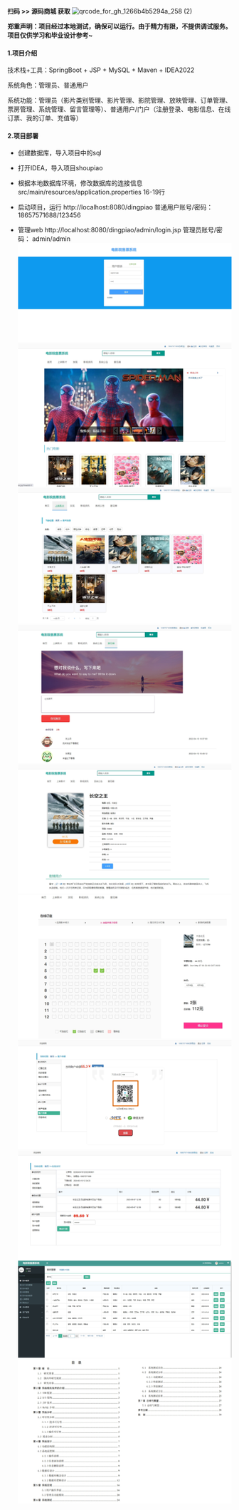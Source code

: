 **扫码 >> 源码商城 获取** ![qrcode_for_gh_1266b4b5294a_258 (2)](https://github.com/user-attachments/assets/45838afd-19a8-4cdc-bdd5-74b9c76fb241)

**郑重声明：项目经过本地测试，确保可以运行。由于精力有限，不提供调试服务。项目仅供学习和毕业设计参考~**

#### 1.项目介绍

技术栈+工具：SpringBoot + JSP + MySQL + Maven + IDEA2022

系统角色：管理员、普通用户

系统功能：管理员（影片类别管理、影片管理、影院管理、放映管理、订单管理、票房管理、系统管理、留言管理等）、普通用户/门户（注册登录、电影信息、在线订票、我的订单、充值等）

#### 2.项目部署

- 创建数据库，导入项目中的sql

- 打开IDEA，导入项目shoupiao

- 根据本地数据库环境，修改数据库的连接信息 src/main/resources/application.properties 16-19行

- 启动项目，运行 http://localhost:8080/dingpiao 普通用户账号/密码：18657571688/123456 

- 管理web http://localhost:8080/dingpiao/admin/login.jsp  管理员账号/密码： admin/admin
![0](https://github.com/Learning-Journey-Treasures/bysj-016/blob/master/1.png)
![0](https://github.com/Learning-Journey-Treasures/bysj-016/blob/master/2.png)
![0](https://github.com/Learning-Journey-Treasures/bysj-016/blob/master/3.png)
![0](https://github.com/Learning-Journey-Treasures/bysj-016/blob/master/4.png)
![0](https://github.com/Learning-Journey-Treasures/bysj-016/blob/master/5.png)
![0](https://github.com/Learning-Journey-Treasures/bysj-016/blob/master/6.png)
![0](https://github.com/Learning-Journey-Treasures/bysj-016/blob/master/7.png)
![0](https://github.com/Learning-Journey-Treasures/bysj-016/blob/master/8.png)
![0](https://github.com/Learning-Journey-Treasures/bysj-016/blob/master/9.png)
![0](https://github.com/Learning-Journey-Treasures/bysj-016/blob/master/91.png)
